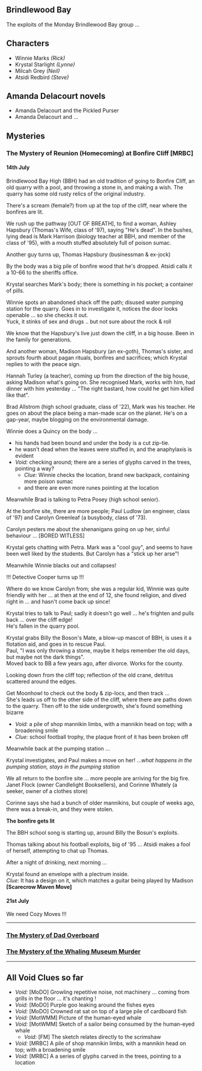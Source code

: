 ## Brindlewood Bay

The exploits of the Monday Brindlewood Bay group ...

## Characters

* Winnie Marks        *(Rick)*
* Krystal Starlight   *(Lynne)*
* Milcah Grey         *(Neil)*
* Atsidi Redbird      *(Steve)*

## Amanda Delacourt novels

* Amanda Delacourt and the Pickled Purser
* Amanda Delacourt and ...

## Mysteries

### The Mystery of Reunion (Homecoming) at Bonfire Cliff [MRBC]

#### 14th July

Brindlewood Bay High (BBH) had an old tradition of going to Bonfire Cliff, an old quarry with a pool, and throwing a stone in, and making a wish.
The quarry has some old rusty relics of the original industry.

There's a scream (female?) from up at the top of the cliff, near where the bonfires are lit.

We rush up the pathway [OUT OF BREATH], to find a woman, Ashley Hapsbury (Thomas's Wife, class of '97), saying "He's dead".
In the bushes, lying dead is Mark Harrison (biology teacher at BBH, and member of the class of '95), with a mouth stuffed absolutely full of poison sumac.<br>

Another guy turns up, Thomas Hapsbury (businessman & ex-jock)<br>

By the body was a big pile of bonfire wood that he's dropped. Atsidi calls it a 10-66 to the sheriffs office.

Krystal searches Mark's body; there is something in his pocket; a container of pills.

Winnie spots an abandoned shack off the path; disused water pumping station for the quarry. Goes in to investigate it, notices the door looks openable ... so she checks it out.<br>
Yuck, it stinks of sex and drugs .. but not sure about the rock & roll

We know that the Hapsbury's live just down the cliff, in a big house. Been in the family for generations.

And another woman, Madison Hapsbury (an ex-goth), Thomas's sister, and sprouts fourth about pagan rituals, bonfires and sacrifices; which Krystal replies to with the peace sign.

Hannah Turley (a teacher), coming up from the direction of the big house, asking Madison what's going on. She recognised Mark, works with him, had dinner with him yesterday ... "The right bastard, how could he get him killed like that".

Brad Allstrom (high school graduate, class of '22), Mark was his teacher. He goes on about the place being a man-made scar on the planet. He's on a gap-year, maybe blogging on the environmental damage.

Winnie does a Quincy on the body ...

* his hands had been bound and under the body is a cut zip-tie.
* he wasn't dead when the leaves were stuffed in, and the anaphylaxis is evident
* *Void:*  checking around; there are a series of glyphs carved in the trees, pointing a way?
  * *Clue:*  Winnie checks the location, brand new backpack, containing more poison sumac
  * and there are even more runes pointing at the location

Meanwhile Brad is talking to Petra Posey (high school senior).

At the bonfire site, there are more people; Paul Ludlow (an engineer, class of '97) and Carolyn Greenleaf (a busybody, class of '73).

Carolyn pesters me about the shenanigans going on up her, sinful behaviour ... [BORED WITLESS]

Krystal gets chatting with Petra. Mark was a "cool guy", and seems to have been well liked by the students. But Carolyn has a "stick up her arse"!

Meanwhile Winnie blacks out and collapses!

!!! Detective Cooper turns up !!!

Where do we know Carolyn from; she was a regular kid, Winnie was quite friendly with her ... at then at the end of 12, she found religion, and dived right in ... and hasn't come back up since!

Krystal tries to talk to Paul; sadly it doesn't go well ... he's frighten and pulls back ... over the cliff edge!<br>
He's fallen in the quarry pool.

Krystal grabs Billy the Boson's Mate, a blow-up mascot of BBH, is uses it a flotation aid, and goes in to rescue Paul.<br>
Paul, "I was only throwing a stone, maybe it helps remember the old days, but maybe not the dark things".<br>
Moved back to BB a few years ago, after divorce. Works for the county.

Looking down from the cliff top; reflection of the old crane, detritus scattered around the edges.

Get Moonhowl to check out the body & zip-locs, and then track ... <br>
She's leads us off to the other side of the cliff, where there are paths down to the quarry.
Then off to the side undergrowth, she's found something bizarre<br>

* *Void:*  a pile of shop mannikin limbs, with a mannikin head on top; with a broadening smile <br>
* *Clue:*  school football trophy, the plaque front of it has been broken off

Meanwhile back at the pumping station ... <br>

Krystal investigates, and Paul makes a move on her! ...*what happens in the pumping station, stays in the pumping station*

We all return to the bonfire site ... more people are arriving for the big fire. Janet Flock (owner Candlelight Booksellers), and Corinne Whately (a seeker, owner of a clothes store)

Corinne says she had a bunch of older mannikins, but couple of weeks ago, there was a break-in, and they were stolen.

**The bonfire gets lit**

The BBH school song is starting up, around Billy the Bosun's exploits.

Thomas talking about his football exploits, big of '95 ... Atsidi makes a fool of herself, attempting to chat up Thomas.

After a night of drinking, next morning ...

Krystal found an envelope with a plectrum inside. <br>
*Clue:*  It has a design on it, which matches a guitar being played by Madison **[Scarecrow Maven Move]**

#### 21st July

We need Cozy Moves !!!

---

### <a target="_blank" href="https://steveculshaw.github.io/brindlewoodbay/mystery-of-the-dad-overboard.html">The Mystery of Dad Overboard</a>

### <a target="_blank" href="https://steveculshaw.github.io/brindlewoodbay/mystery-of-the-whaling-museum-murder.html">The Mystery of the Whaling Museum Murder</a>

---

## All Void Clues so far

* *Void:* [MoDO] Growling repetitive noise, not machinery ... coming from grills in the floor ... it's chanting !
* *Void:* [MoDO] Purple goo leaking around the fishes eyes
* *Void:* [MoDO] Crowned rat sat on top of a large pile of cardboard fish
* *Void:* [MotWMM] Picture of the human-eyed whale
* *Void:* [MotWMM] Sketch of a sailor being consumed by the human-eyed whale
  * *Void:* [FM] The sketch relates directly to the scrimshaw
* *Void:* [MRBC] A pile of shop mannikin limbs, with a mannikin head on top; with a broadening smile <br>
* *Void:* [MRBC] A a series of glyphs carved in the trees, pointing to a location
  